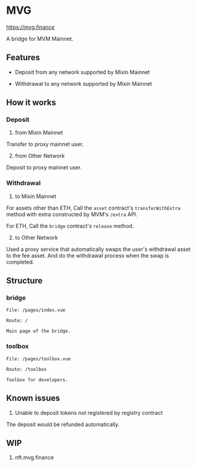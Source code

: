 # MVG

https://mvg.finance 

A bridge for MVM Mainnet.

## Features

- Deposit from any network supported by Mixin Mainnet

- Withdrawal to any network supported by Mixin Mainnet

## How it works

### Deposit 

1. from Mixin Mainnet

Transfer to proxy mainnet user.

2. from Other Network

Deposit to proxy mainnet user. 

### Withdrawal

1. to Mixin Mainnet

For assets other than ETH, Call the `asset` contract's `transferWithExtra` method with extra constructed by MVM's `/extra` API.

For ETH, Call the `bridge` contract's `release` method.

2. to Other Network

Used a proxy service that automatically swaps the user's withdrawal asset to the fee asset. And do the withdrawal process when the swap is completed.


## Structure

### bridge
```
File: /pages/index.vue

Route: /

Main page of the bridge.
```
### toolbox
```
File: /pages/toolbox.vue

Route: /toolbox

Toolbox for developers.
```

## Known issues

1. Unable to deposit tokens not registered by registry contract

The deposit would be refunded automatically.


## WIP

1. nft.mvg.finance
